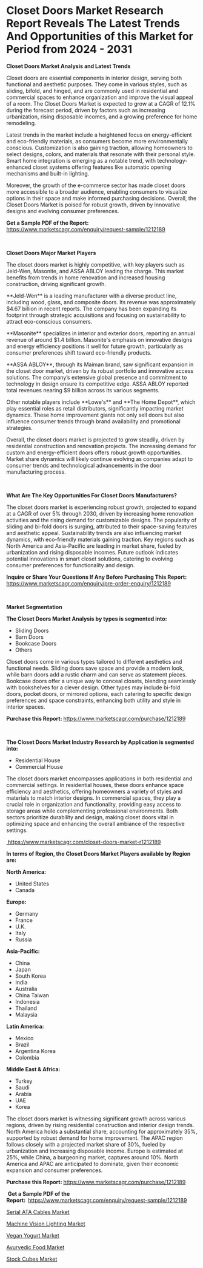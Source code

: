 <p><h1>Closet Doors Market Research Report Reveals The Latest Trends And Opportunities of this Market for Period from 2024 - 2031</h1></p><p><strong>Closet Doors Market Analysis and Latest Trends</strong></p>
<p><p>Closet doors are essential components in interior design, serving both functional and aesthetic purposes. They come in various styles, such as sliding, bifold, and hinged, and are commonly used in residential and commercial spaces to enhance organization and improve the visual appeal of a room. The Closet Doors Market is expected to grow at a CAGR of 12.1% during the forecast period, driven by factors such as increasing urbanization, rising disposable incomes, and a growing preference for home remodeling.</p><p>Latest trends in the market include a heightened focus on energy-efficient and eco-friendly materials, as consumers become more environmentally conscious. Customization is also gaining traction, allowing homeowners to select designs, colors, and materials that resonate with their personal style. Smart home integration is emerging as a notable trend, with technology-enhanced closet systems offering features like automatic opening mechanisms and built-in lighting.</p><p>Moreover, the growth of the e-commerce sector has made closet doors more accessible to a broader audience, enabling consumers to visualize options in their space and make informed purchasing decisions. Overall, the Closet Doors Market is poised for robust growth, driven by innovative designs and evolving consumer preferences.</p></p>
<p><strong>Get a Sample PDF of the Report:&nbsp;</strong> <a href="https://www.marketscagr.com/enquiry/request-sample/1212189?utm_campaign=1848&utm_medium=2&utm_source=Github&utm_content=ia&utm_term=17122024&utm_id=closet-doors">https://www.marketscagr.com/enquiry/request-sample/1212189</a></p>
<p>&nbsp;</p>
<p><strong>Closet Doors Major Market Players</strong></p>
<p><p>The closet doors market is highly competitive, with key players such as Jeld-Wen, Masonite, and ASSA ABLOY leading the charge. This market benefits from trends in home renovation and increased housing construction, driving significant growth.</p><p>**Jeld-Wen** is a leading manufacturer with a diverse product line, including wood, glass, and composite doors. Its revenue was approximately $4.67 billion in recent reports. The company has been expanding its footprint through strategic acquisitions and focusing on sustainability to attract eco-conscious consumers.</p><p>**Masonite** specializes in interior and exterior doors, reporting an annual revenue of around $1.4 billion. Masonite's emphasis on innovative designs and energy efficiency positions it well for future growth, particularly as consumer preferences shift toward eco-friendly products.</p><p>**ASSA ABLOY**, through its Maiman brand, saw significant expansion in the closet door market, driven by its robust portfolio and innovative access solutions. The company’s extensive global presence and commitment to technology in design ensure its competitive edge. ASSA ABLOY reported total revenues nearing $9 billion across its various segments.</p><p>Other notable players include **Lowe's** and **The Home Depot**, which play essential roles as retail distributors, significantly impacting market dynamics. These home improvement giants not only sell doors but also influence consumer trends through brand availability and promotional strategies.</p><p>Overall, the closet doors market is projected to grow steadily, driven by residential construction and renovation projects. The increasing demand for custom and energy-efficient doors offers robust growth opportunities. Market share dynamics will likely continue evolving as companies adapt to consumer trends and technological advancements in the door manufacturing process.</p></p>
<p>&nbsp;</p>
<p><strong>What Are The Key Opportunities For Closet Doors Manufacturers?</strong></p>
<p><p>The closet doors market is experiencing robust growth, projected to expand at a CAGR of over 5% through 2030, driven by increasing home renovation activities and the rising demand for customizable designs. The popularity of sliding and bi-fold doors is surging, attributed to their space-saving features and aesthetic appeal. Sustainability trends are also influencing market dynamics, with eco-friendly materials gaining traction. Key regions such as North America and Asia-Pacific are leading in market share, fueled by urbanization and rising disposable incomes. Future outlook indicates potential innovations in smart closet solutions, catering to evolving consumer preferences for functionality and design.</p></p>
<p><strong>Inquire or Share Your Questions If Any Before Purchasing This Report:</strong> <a href="https://www.marketscagr.com/enquiry/pre-order-enquiry/1212189?utm_campaign=1848&utm_medium=2&utm_source=Github&utm_content=ia&utm_term=17122024&utm_id=closet-doors">https://www.marketscagr.com/enquiry/pre-order-enquiry/1212189</a></p>
<p>&nbsp;</p>
<p><strong>Market Segmentation</strong></p>
<p><strong>The Closet Doors Market Analysis by types is segmented into:</strong></p>
<p><ul><li>Sliding Doors</li><li>Barn Doors</li><li>Bookcase Doors</li><li>Others</li></ul></p>
<p><p>Closet doors come in various types tailored to different aesthetics and functional needs. Sliding doors save space and provide a modern look, while barn doors add a rustic charm and can serve as statement pieces. Bookcase doors offer a unique way to conceal closets, blending seamlessly with bookshelves for a clever design. Other types may include bi-fold doors, pocket doors, or mirrored options, each catering to specific design preferences and space constraints, enhancing both utility and style in interior spaces.</p></p>
<p><strong>Purchase this Report:&nbsp;</strong><a href="https://www.marketscagr.com/purchase/1212189?utm_campaign=1848&utm_medium=2&utm_source=Github&utm_content=ia&utm_term=17122024&utm_id=closet-doors">https://www.marketscagr.com/purchase/1212189</a></p>
<p>&nbsp;</p>
<p><strong>The Closet Doors Market Industry Research by Application is segmented into:</strong></p>
<p><ul><li>Residential House</li><li>Commercial House</li></ul></p>
<p><p>The closet doors market encompasses applications in both residential and commercial settings. In residential houses, these doors enhance space efficiency and aesthetics, offering homeowners a variety of styles and materials to match interior designs. In commercial spaces, they play a crucial role in organization and functionality, providing easy access to storage areas while complementing professional environments. Both sectors prioritize durability and design, making closet doors vital in optimizing space and enhancing the overall ambiance of the respective settings.</p></p>
<p><a href="https://www.marketscagr.com/closet-doors-market-r1212189?utm_campaign=1848&utm_medium=2&utm_source=Github&utm_content=ia&utm_term=17122024&utm_id=closet-doors">&nbsp;https://www.marketscagr.com/closet-doors-market-r1212189</a></p>
<p><strong>In terms of Region, the Closet Doors Market Players available by Region are:</strong></p>
<p>
    <p> <strong> North America: </strong>
        <ul>
            <li>United States</li>
            <li>Canada</li>
        </ul>
        </p> 
    <p> <strong> Europe: </strong>
        <ul>
            <li>Germany</li>
            <li>France</li>
            <li>U.K.</li>
            <li>Italy</li>
            <li>Russia</li>
        </ul>
        </p> 
    <p> <strong> Asia-Pacific: </strong>
        <ul>
            <li>China</li>
            <li>Japan</li>
            <li>South Korea</li>
            <li>India</li>
            <li>Australia</li>
            <li>China Taiwan</li>
            <li>Indonesia</li>
            <li>Thailand</li>
            <li>Malaysia</li>
        </ul>
        </p> 
    <p> <strong> Latin America: </strong>
        <ul>
            <li>Mexico</li>
            <li>Brazil</li>
            <li>Argentina Korea</li>
            <li>Colombia</li>
        </ul>
        </p> 
    <p> <strong> Middle East & Africa: </strong>
        <ul>
            <li>Turkey</li>
            <li>Saudi</li>
            <li>Arabia</li>
            <li>UAE</li>
            <li>Korea</li>
        </ul>
    </p>
    </p>
<p><p>The closet doors market is witnessing significant growth across various regions, driven by rising residential construction and interior design trends. North America holds a substantial share, accounting for approximately 35%, supported by robust demand for home improvement. The APAC region follows closely with a projected market share of 30%, fueled by urbanization and increasing disposable income. Europe is estimated at 25%, while China, a burgeoning market, captures around 10%. North America and APAC are anticipated to dominate, given their economic expansion and consumer preferences.</p></p>
<p><strong>Purchase this Report: </strong><a href="https://www.marketscagr.com/purchase/1212189?utm_campaign=1848&utm_medium=2&utm_source=Github&utm_content=ia&utm_term=17122024&utm_id=closet-doors">https://www.marketscagr.com/purchase/1212189</a></p>
<p>&nbsp;<strong>Get a Sample PDF of the Report:&nbsp;&nbsp;</strong><a href="https://www.marketscagr.com/enquiry/request-sample/1212189?utm_campaign=1848&utm_medium=2&utm_source=Github&utm_content=ia&utm_term=17122024&utm_id=closet-doors">https://www.marketscagr.com/enquiry/request-sample/1212189</a></p>
<p><strong></strong></p>
<p><p><a href="https://github.com/WillieWoodard/Market-Research-Report-List-7/blob/main/serial-ata-cables-market.md?utm_campaign=1848&utm_medium=2&utm_source=Github&utm_content=ia&utm_term=17122024&utm_id=closet-doors">Serial ATA Cables Market</a></p><p><a href="https://www.linkedin.com/pulse/driving-forces-behind-machine-vision-lighting-market-fdmqf?utm_campaign=1848&utm_medium=2&utm_source=Github&utm_content=ia&utm_term=17122024&utm_id=closet-doors">Machine Vision Lighting Market</a></p><p><a href="https://www.linkedin.com/pulse/examining-vegan-yogurtmarket-factorsinfluencing-revenue-growth-wxooe?utm_campaign=1848&utm_medium=2&utm_source=Github&utm_content=ia&utm_term=17122024&utm_id=closet-doors">Vegan Yogurt Market</a></p><p><a href="https://www.linkedin.com/pulse/ayurvedic-food-report-industry-analysis-growth-projections-kogae?utm_campaign=1848&utm_medium=2&utm_source=Github&utm_content=ia&utm_term=17122024&utm_id=closet-doors">Ayurvedic Food Market</a></p><p><a href="https://www.linkedin.com/pulse/examination-market-segmentation-stock-cubes-from-2024-2031-px3ne?utm_campaign=1848&utm_medium=2&utm_source=Github&utm_content=ia&utm_term=17122024&utm_id=closet-doors">Stock Cubes Market</a></p></p>